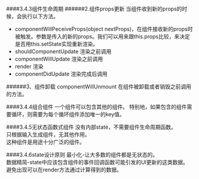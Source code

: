 ####3.4.3组件生命周期
######2.组件props更新
当组件收到新的props的时候，会执行以下方法。
- componentWillPeceiveProps(object nextProps)，在组件接收新的props时被触发。参数是传入的新的props。我们可以用来跟this.props比较，来决定是否用this.setState实现重新渲染。
- shouldComponentUpdate 渲染之前调用
- componentWillUpdate 渲染之前调用
- render 渲染
- componentDidUpdate 渲染完成后调用

######3、组件卸载
componentWillUnmount 在组件被卸载或者销毁之前调用的方法。

####3.4.4组合组件
一个组件可以包含其他的组件。
特别地，如果包含的组件需要循环，则需要为每个循环组件添加唯一的key值。

####3.4.5无状态函数式组件
没有内部state，不需要组件生命周期函数。  
只根据输入生成组件，无其他作用。  
这种组件是用途十分广泛的组件。  

####3.4.6state设计原则
最小化-让大多数的组件都是无状态的。  
数据精简-state中应该包含组件的事件回调函数可能引发的UI更新的这类数据。  
避免出现可以在render方法通过计算得到的数据。



